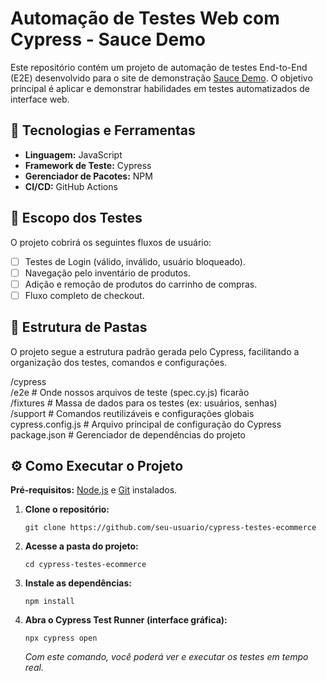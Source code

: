 # Automação de Testes Web com Cypress - Sauce Demo

Este repositório contém um projeto de automação de testes End-to-End (E2E) desenvolvido para o site de demonstração [Sauce Demo](https://www.saucedemo.com/). O objetivo principal é aplicar e demonstrar habilidades em testes automatizados de interface web.

## 🚀 Tecnologias e Ferramentas

*   **Linguagem:** JavaScript
*   **Framework de Teste:** Cypress
*   **Gerenciador de Pacotes:** NPM
*   **CI/CD:** GitHub Actions

## 🎯 Escopo dos Testes

O projeto cobrirá os seguintes fluxos de usuário:
- [ ] Testes de Login (válido, inválido, usuário bloqueado).
- [ ] Navegação pelo inventário de produtos.
- [ ] Adição e remoção de produtos do carrinho de compras.
- [ ] Fluxo completo de checkout.

## 📂 Estrutura de Pastas

O projeto segue a estrutura padrão gerada pelo Cypress, facilitando a organização dos testes, comandos e configurações.

/cypress
<br>
/e2e # Onde nossos arquivos de teste (spec.cy.js) ficarão
<br>
/fixtures # Massa de dados para os testes (ex: usuários, senhas)
<br>
/support # Comandos reutilizáveis e configurações globais
<br>
cypress.config.js # Arquivo principal de configuração do Cypress
<br>
package.json # Gerenciador de dependências do projeto

## ⚙️ Como Executar o Projeto

**Pré-requisitos:** [Node.js](https://nodejs.org/) e [Git](https://git-scm.com/) instalados.

1.  **Clone o repositório:**
    ```
    git clone https://github.com/seu-usuario/cypress-testes-ecommerce
    ```

2.  **Acesse a pasta do projeto:**
    ```
    cd cypress-testes-ecommerce
    ```

3.  **Instale as dependências:**
    ```
    npm install
    ```

4.  **Abra o Cypress Test Runner (interface gráfica):**
    ```
    npx cypress open
    ```
    *Com este comando, você poderá ver e executar os testes em tempo real.*

